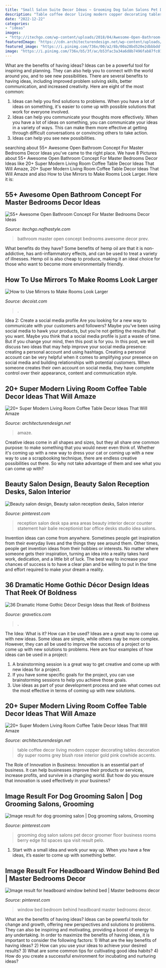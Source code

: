 ```yaml
---
title: "Small Salon Suite Decor Ideas ~ Grooming Dog Salon Salons Pet Decor Groomer Floor Business Rooms Berry Edge Ltd Spaces Spa Visit Result Pelo"
description: "Table coffee decor living modern copper decorating tables decoration diy super rooms grey blush rose interior gold pink cowhide accents"
date: "2022-12-22"
categories:
- "ideas"
images:
- "http://itechgo.com/wp-content/uploads/2018/04/Awesome-Open-Bathroom-Concept-For-Master-Bedrooms-Decor-Ideas-1.jpg"
featuredImage: "https://cdn.architecturendesign.net/wp-content/uploads/2015/11/AD-13-fancy-coffee-table-decor.jpg"
featured_image: "https://i.pinimg.com/736x/00/a2/8b/00a28bd520e2dbbbddf891584ae1d164.jpg"
image: "https://i.pinimg.com/736x/b5/3f/ac/b53fac3a34a6d8b7496fab87fc0114fe--dog-grooming-salons-salon-ideas.jpg"
---
```



What are the benefits of having ideas?
Ideas can be a powerful tool for inspiring and planning. They can also help you to connect with the world around you, and to see new possibilities. There are several benefits to having ideas, including improved problem solving skills, better communication, and increased creativity. Here are eight of the most common: 
1. Ideas can help you find solutions to problems. When you have a lot of ideas on something, it's easier to come up with possible solutions that work for everyone involved.
2. Ideas can help you communicate your thoughts more effectively. When you have a lot of ideas on something, you can communicate your ideas in a variety of ways. This can make them more effective at getting through difficult conversations or convincing others to take action. 
3. Ideas can help you see new possibilities.

	

		
searching about 55+ Awesome Open Bathroom Concept For Master Bedrooms Decor Ideas you've came to the right place. We have 8 Pictures about 55+ Awesome Open Bathroom Concept For Master Bedrooms Decor Ideas like 20+ Super Modern Living Room Coffee Table Decor Ideas That Will Amaze, 20+ Super Modern Living Room Coffee Table Decor Ideas That Will Amaze and also How to Use Mirrors to Make Rooms Look Larger. Here it is:
		
    
## 55+ Awesome Open Bathroom Concept For Master Bedrooms Decor Ideas

<img loading=lazy src="http://itechgo.com/wp-content/uploads/2018/04/Awesome-Open-Bathroom-Concept-For-Master-Bedrooms-Decor-Ideas-1.jpg" onerror="this.onerror=null;this.src='https://tse1.mm.bing.net/th?id=OIP.ptj2ue8WM809-hQXmMJxkQHaLF&amp;pid=15.1';" alt="55+ Awesome Open Bathroom Concept For Master Bedrooms Decor Ideas">

_Source: itechgo.nafhastyle.com_

>bathroom master open concept bedrooms awesome decor prev. 

	

What benefits do they have?
Some benefits of hemp oil are that it is non-addictive, has anti-inflammatory effects, and can be used to treat a variety of illnesses. Hemp oil is also cheap to produce, making it an ideal choice for those who want to become more environmentally friendly.

    
## How To Use Mirrors To Make Rooms Look Larger

<img loading=lazy src="https://cdn.decoist.com/wp-content/uploads/2012/04/mirror-decoration-with-couch.jpg" onerror="this.onerror=null;this.src='https://tse2.mm.bing.net/th?id=OIP.R4W-cznuyWFEG_cV7c9IbwHaJ4&amp;pid=15.1';" alt="How to Use Mirrors to Make Rooms Look Larger">

_Source: decoist.com_

>. 

	

Idea 2: Create a social media profile
Are you looking for a new way to communicate with your customers and followers? Maybe you’ve been using social media to hawk your products, but you’re not getting the results that you want. Maybe you think that a social media profile is just a waste of time. But if you change your mind, then this post is for you. In this post, we will discuss two ideas that may help improve your social media presence: creating a personal account and using hashtags.
Creating a personal account can be very helpful when it comes to amplifying your presence on social media and building relationships with potential customers. When someone creates their own account on social media, they have complete control over their appearance, content and communication style.

    
## 20+ Super Modern Living Room Coffee Table Decor Ideas That Will Amaze

<img loading=lazy src="https://cdn.architecturendesign.net/wp-content/uploads/2015/11/AD-13-fancy-coffee-table-decor.jpg" onerror="this.onerror=null;this.src='https://tse1.mm.bing.net/th?id=OIP.C2SQ-Qfx0lwjdld0MDNhPwHaHa&amp;pid=15.1';" alt="20+ Super Modern Living Room Coffee Table Decor Ideas That Will Amaze">

_Source: architecturendesign.net_

>amaze. 

	

Creative ideas come in all shapes and sizes, but they all share one common purpose: to make something that you would never even think of. Whether it's coming up with a new way to dress your cat or coming up with a new way to use a scrapbooking technique, there are endless creative possibilities out there. So why not take advantage of them and see what you can come up with?

    
## Beauty Salon Design, Beauty Salon Reception Desks, Salon Interior

<img loading=lazy src="https://i.pinimg.com/736x/7e/90/c5/7e90c57c1ebf954d6303dec79917b2ab--salon-reception-area-spa-reception.jpg" onerror="this.onerror=null;this.src='https://tse3.mm.bing.net/th?id=OIP.3HweVpDMTudcz5lZveYDXAHaJ4&amp;pid=15.1';" alt="Beauty salon design, Beauty salon reception desks, Salon interior">

_Source: pinterest.com_

>reception salon desk spa area areas beauty interior decor counter statement hair balie receptionist bar office desks studio idea salons. 

	

Invention ideas can come from anywhere. Sometimes people get inspiration from their everyday lives and the things they see around them. Other times, people get invention ideas from their hobbies or interests. No matter where someone gets their inspiration, turning an idea into a reality takes hard work, dedication, and a little bit of luck. The best way to increase your chances of success is to have a clear plan and be willing to put in the time and effort required to make your dream a reality.

    
## 36 Dramatic Home Gothic Décor Design Ideas That Reek Of Boldness

<img loading=lazy src="https://www.gravetics.com/wp-content/uploads/2017/08/Common-Room.jpg" onerror="this.onerror=null;this.src='https://tse3.mm.bing.net/th?id=OIP.MVE1GeeRv_haSYn50uQ0cwHaLI&amp;pid=15.1';" alt="36 Dramatic Home Gothic Décor Design Ideas that Reek of Boldness">

_Source: gravetics.com_

>. 

	

The Idea: What is it? How can it be used?
Ideas are a great way to come up with new ideas. Some ideas are simple, while others may be more complex. However, they can all be used to improve the success of a project or to come up with new solutions to problems. Here are four examples of how ideas can be used in a project: 
1. A brainstorming session is a great way to get creative and come up with new ideas for a project.
2. If you have some specific goals for the project, you can use brainstorming sessions to help you achieve those goals.
3. Use ideas as part of your development process and see what comes out the most effective in terms of coming up with new solutions.

    
## 20+ Super Modern Living Room Coffee Table Decor Ideas That Will Amaze

<img loading=lazy src="http://cdn.architecturendesign.net/wp-content/uploads/2015/11/AD-15-copper-coffee-table-decor-ideas.jpg" onerror="this.onerror=null;this.src='https://tse4.mm.bing.net/th?id=OIP.4KAjhspJ70FnpTNbHf7fUQHaLH&amp;pid=15.1';" alt="20+ Super Modern Living Room Coffee Table Decor Ideas That Will Amaze">

_Source: architecturendesign.net_

>table coffee decor living modern copper decorating tables decoration diy super rooms grey blush rose interior gold pink cowhide accents. 

	

The Role of Innovation in Business:
Innovation is an essential part of business. It can help businesses improve their products or services, increase profits, and survive in a changing world. But how do you ensure that innovation is used effectively in your business?

    
## Image Result For Dog Grooming Salon | Dog Grooming Salons, Grooming

<img loading=lazy src="https://i.pinimg.com/736x/b5/3f/ac/b53fac3a34a6d8b7496fab87fc0114fe--dog-grooming-salons-salon-ideas.jpg" onerror="this.onerror=null;this.src='https://tse1.mm.bing.net/th?id=OIP.hXlOQL_2ICfUpiEFeUrADgHaFj&amp;pid=15.1';" alt="Image result for dog grooming salon | Dog grooming salons, Grooming">

_Source: pinterest.com_

>grooming dog salon salons pet decor groomer floor business rooms berry edge ltd spaces spa visit result pelo. 

	

1. Start with a small idea and work your way up. When you have a few ideas, it’s easier to come up with something better.

    
## Image Result For Headboard Window Behind Bed | Master Bedrooms Decor

<img loading=lazy src="https://i.pinimg.com/736x/00/a2/8b/00a28bd520e2dbbbddf891584ae1d164.jpg" onerror="this.onerror=null;this.src='https://tse4.mm.bing.net/th?id=OIP.Rcqp_1KlWqcjB4HRDzFU1gHaLH&amp;pid=15.1';" alt="Image result for headboard window behind bed | Master bedrooms decor">

_Source: pinterest.com_

>window bed bedroom behind headboard master bedrooms decor. 

	

What are the benefits of having ideas?
Ideas can be powerful tools for change and growth, offering new perspectives and solutions to problems. They can also be inspiring and motivating, providing a boost of energy to any undertaking. In order to maximize the benefits of having ideas, it is important to consider the following factors: 1) What are the key benefits of having ideas? 2) How can you use your ideas to achieve your desired results? 3) What are some common tips for cultivating good idea habits? 4) How do you create a successful environment for incubating and nurturing ideas?

